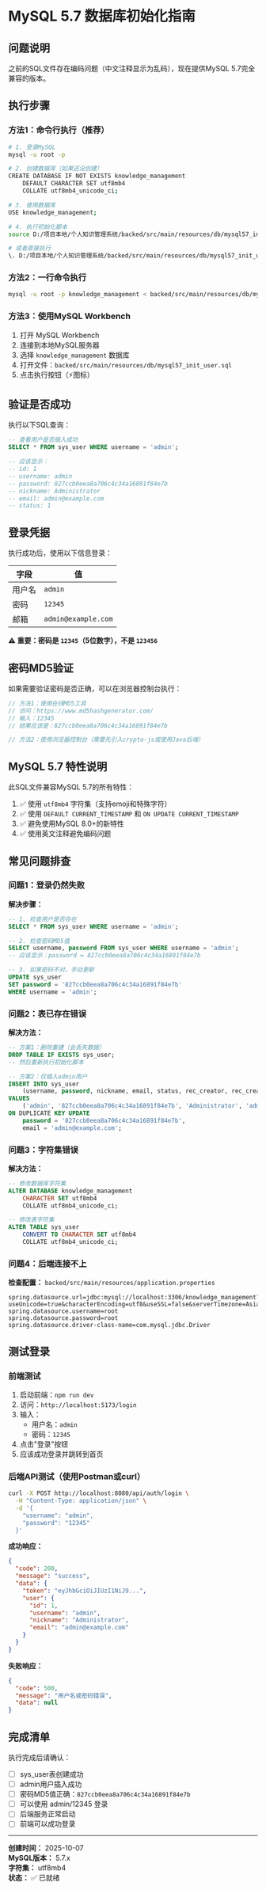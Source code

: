 # MySQL 5.7 数据库初始化指南

## 问题说明

之前的SQL文件存在编码问题（中文注释显示为乱码），现在提供MySQL 5.7完全兼容的版本。

## 执行步骤

### 方法1：命令行执行（推荐）

```bash
# 1. 登录MySQL
mysql -u root -p

# 2. 创建数据库（如果还没创建）
CREATE DATABASE IF NOT EXISTS knowledge_management 
    DEFAULT CHARACTER SET utf8mb4 
    COLLATE utf8mb4_unicode_ci;

# 3. 使用数据库
USE knowledge_management;

# 4. 执行初始化脚本
source D:/项目本地/个人知识管理系统/backed/src/main/resources/db/mysql57_init_user.sql

# 或者直接执行
\. D:/项目本地/个人知识管理系统/backed/src/main/resources/db/mysql57_init_user.sql
```

### 方法2：一行命令执行

```bash
mysql -u root -p knowledge_management < backed/src/main/resources/db/mysql57_init_user.sql
```

### 方法3：使用MySQL Workbench

1. 打开 MySQL Workbench
2. 连接到本地MySQL服务器
3. 选择 `knowledge_management` 数据库
4. 打开文件：`backed/src/main/resources/db/mysql57_init_user.sql`
5. 点击执行按钮（⚡图标）

## 验证是否成功

执行以下SQL查询：

```sql
-- 查看用户是否插入成功
SELECT * FROM sys_user WHERE username = 'admin';

-- 应该显示：
-- id: 1
-- username: admin
-- password: 827ccb0eea8a706c4c34a16891f84e7b
-- nickname: Administrator
-- email: admin@example.com
-- status: 1
```

## 登录凭据

执行成功后，使用以下信息登录：

| 字段 | 值 |
|------|-----|
| 用户名 | `admin` |
| 密码 | `12345` |
| 邮箱 | `admin@example.com` |

⚠️ **重要：密码是 `12345`（5位数字），不是 `123456`**

## 密码MD5验证

如果需要验证密码是否正确，可以在浏览器控制台执行：

```javascript
// 方法1：使用在线MD5工具
// 访问：https://www.md5hashgenerator.com/
// 输入：12345
// 结果应该是：827ccb0eea8a706c4c34a16891f84e7b

// 方法2：使用浏览器控制台（需要先引入crypto-js或使用Java后端）
```

## MySQL 5.7 特性说明

此SQL文件兼容MySQL 5.7的所有特性：

1. ✅ 使用 `utf8mb4` 字符集（支持emoji和特殊字符）
2. ✅ 使用 `DEFAULT CURRENT_TIMESTAMP` 和 `ON UPDATE CURRENT_TIMESTAMP`
3. ✅ 避免使用MySQL 8.0+的新特性
4. ✅ 使用英文注释避免编码问题

## 常见问题排查

### 问题1：登录仍然失败

**解决步骤：**

```sql
-- 1. 检查用户是否存在
SELECT * FROM sys_user WHERE username = 'admin';

-- 2. 检查密码MD5值
SELECT username, password FROM sys_user WHERE username = 'admin';
-- 应该显示：password = 827ccb0eea8a706c4c34a16891f84e7b

-- 3. 如果密码不对，手动更新
UPDATE sys_user 
SET password = '827ccb0eea8a706c4c34a16891f84e7b' 
WHERE username = 'admin';
```

### 问题2：表已存在错误

**解决方法：**

```sql
-- 方案1：删除重建（会丢失数据）
DROP TABLE IF EXISTS sys_user;
-- 然后重新执行初始化脚本

-- 方案2：仅插入admin用户
INSERT INTO sys_user 
    (username, password, nickname, email, status, rec_creator, rec_create_time) 
VALUES 
    ('admin', '827ccb0eea8a706c4c34a16891f84e7b', 'Administrator', 'admin@example.com', 1, 'system', NOW())
ON DUPLICATE KEY UPDATE 
    password = '827ccb0eea8a706c4c34a16891f84e7b',
    email = 'admin@example.com';
```

### 问题3：字符集错误

**解决方法：**

```sql
-- 修改数据库字符集
ALTER DATABASE knowledge_management 
    CHARACTER SET utf8mb4 
    COLLATE utf8mb4_unicode_ci;

-- 修改表字符集
ALTER TABLE sys_user 
    CONVERT TO CHARACTER SET utf8mb4 
    COLLATE utf8mb4_unicode_ci;
```

### 问题4：后端连接不上

**检查配置：** `backed/src/main/resources/application.properties`

```properties
spring.datasource.url=jdbc:mysql://localhost:3306/knowledge_management?useUnicode=true&characterEncoding=utf8&useSSL=false&serverTimezone=Asia/Shanghai
spring.datasource.username=root
spring.datasource.password=root
spring.datasource.driver-class-name=com.mysql.jdbc.Driver
```

## 测试登录

### 前端测试

1. 启动前端：`npm run dev`
2. 访问：`http://localhost:5173/login`
3. 输入：
   - 用户名：`admin`
   - 密码：`12345`
4. 点击"登录"按钮
5. 应该成功登录并跳转到首页

### 后端API测试（使用Postman或curl）

```bash
curl -X POST http://localhost:8080/api/auth/login \
  -H "Content-Type: application/json" \
  -d '{
    "username": "admin",
    "password": "12345"
  }'
```

**成功响应：**
```json
{
  "code": 200,
  "message": "success",
  "data": {
    "token": "eyJhbGciOiJIUzI1NiJ9...",
    "user": {
      "id": 1,
      "username": "admin",
      "nickname": "Administrator",
      "email": "admin@example.com"
    }
  }
}
```

**失败响应：**
```json
{
  "code": 500,
  "message": "用户名或密码错误",
  "data": null
}
```

## 完成清单

执行完成后请确认：

- [ ] sys_user表创建成功
- [ ] admin用户插入成功
- [ ] 密码MD5值正确：`827ccb0eea8a706c4c34a16891f84e7b`
- [ ] 可以使用 admin/12345 登录
- [ ] 后端服务正常启动
- [ ] 前端可以成功登录

---

**创建时间：** 2025-10-07  
**MySQL版本：** 5.7.x  
**字符集：** utf8mb4  
**状态：** ✅ 已就绪


